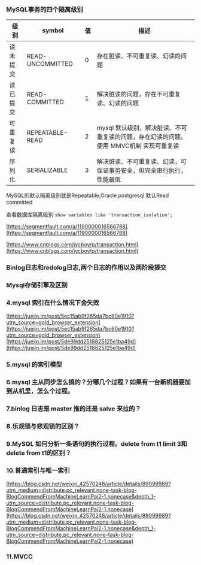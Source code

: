 ### MySQL事务的四个隔离级别

|级别	| symbol	|值|	描述|
|  ----   |  ----   |  ----   |  ----   |
|读未提交	|READ-UNCOMMITTED	|0	|存在脏读、不可重复读、幻读的问题|
|读已提交	|READ-COMMITTED	|1	|解决脏读的问题，存在不可重复读、幻读的问题|
|可重复读	|REPEATABLE-READ	|2	|mysql 默认级别，解决脏读、不可重复读的问题，存在幻读的问题。使用 MMVC机制 实现可重复读|
|序列化	|SERIALIZABLE	|3	|解决脏读、不可重复读、幻读，可保证事务安全，但完全串行执行，性能最低|

MySQL的默认隔离级别就是Repeatable,Oracle postgresql 默认Read committed

 查看数据库隔离级别 `show variables like 'transaction_isolation';`

[https://segmentfault.com/a/1190000016566788](https://segmentfault.com/a/1190000016566788)

[https://www.cnblogs.com/jycboy/p/transaction.html](https://www.cnblogs.com/jycboy/p/transaction.html)

### Binlog日志和redolog日志,两个日志的作用以及两阶段提交

### Mysql存储引擎及区别

### 4.mysql 索引在什么情况下会失效

[https://juejin.im/post/5ec15ab9f265da7bc60e1910?utm_source=gold_browser_extension](https://juejin.im/post/5ec15ab9f265da7bc60e1910?utm_source=gold_browser_extension)
[https://juejin.im/post/5de99dd2518825125e1ba49d](https://juejin.im/post/5de99dd2518825125e1ba49d)

### 5.mysql 的索引模型

### 6.mysql 主从同步怎么搞的？分哪几个过程？如果有一台新机器要加到从机里，怎么个过程。

### 7.binlog 日志是 master 推的还是 salve 来拉的？

### 8.乐观锁与悲观锁的区别？

### 9.MySQL 如何分析一条语句的执行过程。delete from t1 limit 3和delete from t1的区别？

### 10.普通索引与唯一索引

[https://blog.csdn.net/weixin_42570248/article/details/89099989?utm_medium=distribute.pc_relevant.none-task-blog-BlogCommendFromMachineLearnPai2-1.nonecase&depth_1-utm_source=distribute.pc_relevant.none-task-blog-BlogCommendFromMachineLearnPai2-1.nonecase](https://blog.csdn.net/weixin_42570248/article/details/89099989?utm_medium=distribute.pc_relevant.none-task-blog-BlogCommendFromMachineLearnPai2-1.nonecase&depth_1-utm_source=distribute.pc_relevant.none-task-blog-BlogCommendFromMachineLearnPai2-1.nonecase)

### 11.MVCC
